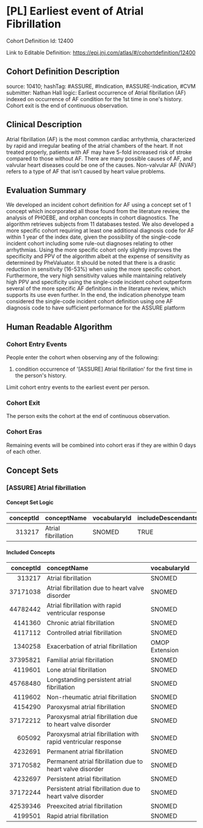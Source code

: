 # [PL] Earliest event of Atrial Fibrillation
Cohort Definition Id: 12400

Link to Editable Definition: https://epi.jnj.com/atlas/#/cohortdefinition/12400


## Cohort Definition Description
source: 10410;
hashTag: #ASSURE, #Indication, #ASSURE-Indication, #CVM
submitter: Nathan Hall
logic: Earliest occurrence of Atrial fibrillation (AF) indexed on occurrence of AF condition for the 1st time in one's history.  Cohort exit is the end of continuous observation.

## Clinical Description
Atrial fibrillation (AF) is the most common cardiac arrhythmia, characterized by rapid and irregular beating of the atrial chambers of the heart.  If not treated properly, patients with AF may have 5-fold increased risk of stroke compared to those without AF.  There are many possible causes of AF, and valvular heart diseases could be one of the causes.  Non-valvular AF (NVAF) refers to a type of AF that isn’t caused by heart value problems.

## Evaluation Summary
We developed an incident cohort definition for AF using a concept set of 1 concept which incorporated all those found from the literature review, the analysis of PHOEBE, and orphan concepts in cohort diagnostics. The algorithm retrieves subjects from 11 databases tested. We also developed a more specific cohort requiring at least one additional diagnosis code for AF within 1 year of the index date, given the possibility of the single-code incident cohort including some rule-out diagnoses relating to other arrhythmias. Using the more specific cohort only slightly improves the specificity and PPV of the algorithm albeit at the expense of sensitivity as determined by PheValuator. It should be noted that there is a drastic reduction in sensitivity (16-53%) when using the more specific cohort. Furthermore, the very high sensitivity values while maintaining relatively high PPV and specificity using the single-code incident cohort outperform several of the more specific AF definitions in the literature review, which supports its use even further. In the end, the indication phenotype team considered the single-code incident cohort definition using one AF diagnosis code to have sufficient performance for the ASSURE platform

## Human Readable Algorithm
### Cohort Entry Events

People enter the cohort when observing any of the following:

1. condition occurrence of '[ASSURE] Atrial fibrillation' for the first time in the person's history.

Limit cohort entry events to the earliest event per person.

### Cohort Exit

The person exits the cohort at the end of continuous observation.

### Cohort Eras

Remaining events will be combined into cohort eras if they are within 0 days of each other.



## Concept Sets

### [ASSURE] Atrial fibrillation
#### Concept Set Logic
| conceptId|conceptName         |vocabularyId |includeDescendants |isExcluded |includeMapped |
|---------:|:-------------------|:------------|:------------------|:----------|:-------------|
|    313217|Atrial fibrillation |SNOMED       |TRUE               |FALSE      |FALSE         |
#### Included Concepts
| conceptId|conceptName                                                    |vocabularyId   |
|---------:|:--------------------------------------------------------------|:--------------|
|    313217|Atrial fibrillation                                            |SNOMED         |
|  37171038|Atrial fibrillation due to heart valve disorder                |SNOMED         |
|  44782442|Atrial fibrillation with rapid ventricular response            |SNOMED         |
|   4141360|Chronic atrial fibrillation                                    |SNOMED         |
|   4117112|Controlled atrial fibrillation                                 |SNOMED         |
|   1340258|Exacerbation of atrial fibrillation                            |OMOP Extension |
|  37395821|Familial atrial fibrillation                                   |SNOMED         |
|   4119601|Lone atrial fibrillation                                       |SNOMED         |
|  45768480|Longstanding persistent atrial fibrillation                    |SNOMED         |
|   4119602|Non-rheumatic atrial fibrillation                              |SNOMED         |
|   4154290|Paroxysmal atrial fibrillation                                 |SNOMED         |
|  37172212|Paroxysmal atrial fibrillation due to heart valve disorder     |SNOMED         |
|    605092|Paroxysmal atrial fibrillation with rapid ventricular response |SNOMED         |
|   4232691|Permanent atrial fibrillation                                  |SNOMED         |
|  37170582|Permanent atrial fibrillation due to heart valve disorder      |SNOMED         |
|   4232697|Persistent atrial fibrillation                                 |SNOMED         |
|  37172244|Persistent atrial fibrillation due to heart valve disorder     |SNOMED         |
|  42539346|Preexcited atrial fibrillation                                 |SNOMED         |
|   4199501|Rapid atrial fibrillation                                      |SNOMED         |

